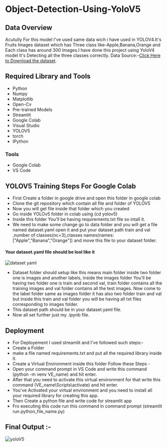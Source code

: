# Object-Detection-Using-YoloV5

## Data Overview

Acutully For this model I've used same data wich i have used in YOLOV4.It's Fruits Images dataset which has Three class like-Apple,Banana,Orange and Each class has around 300 Images.I have done this project using YoloV4 model It's Detecting all the three classes correctly. Data Source:-[Click Here to Download the dataset](https://www.kaggle.com/datasets/mbkinaci/fruit-images-for-object-detection).

## Required Library and Tools

* Python
* Numpy
* Matplotlib
* Open-Cv
* Pre-trained Models
* Streamlit
* Google Colab
* Visual Studio
* YOLOV5
* torch
* IPython
### Tools

* Google Colab
* VS Code

## YOLOV5 Training Steps For Google Colab

 * First Create a folder in google drive and open this folder in google colab
 * Clone the git repository which contain all file and folder of YOLOV5
 * Now you will get file inside that folder which you created 
 * Go inside YOLOv5 folder in colab using (cd yolov5)
 * Inside this folder You'll be having requirements.txt file so intall it.
 * We need to make some change go to data folder and you will get a file named dataset.yaml open it and put your dataset path train and val ,number of classes(nc=3),classes names(names:["Apple","Banana","Orange"]) and move this file to your dataset folder.
 #### Your dataset.yaml file should be lool like it
![dataset yaml](https://user-images.githubusercontent.com/92671804/202411623-b85fd17b-35d3-4b0b-bacd-b74d611343dc.png)

* Dataset folder should setup like this means main folder inside two folder one is images and another labels, inside the images folder You'll be having two folder one is train and second val, train folder contains all the training images and val folder contains all the test images. Now come to the label folder same as images folder it has also two folder train and val but inside this train and val folder you will be having all txt files corresponding to images folder.
* This dataset path should be in your dataset.yaml file.
* Now all set further just my .ipynb file.

## Deployment

* For Deployement I used streamlit and I've followed such steps:-
* Create a Folder
* make a file named requirements.txt and put all the required library inside it.
* Create a Virtual Environment inside this folder Follow these Steps -
* Open your command prompt in VS Code and write this command (python -m venv VE_name) and hit enter.
* After that you need to activate this virtual environment for that write this command (VE_name\Scripts\activate) and hit enter.
* You've Activated your virtual environment and you need to install all your required library for creating this app.
* Then Create a python file and write code for streamlit app
* Fro executing this code run this command in command prompt (streamlit run python_file_name.py)

## Final Output :-

![yoloV5](https://user-images.githubusercontent.com/92671804/202438996-92f7ed1d-f2f3-4b47-b358-c81d587c6a4b.png)

